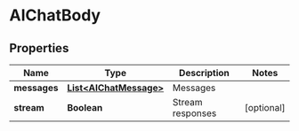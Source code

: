 

# AIChatBody


## Properties

| Name | Type | Description | Notes |
|------------ | ------------- | ------------- | -------------|
|**messages** | [**List&lt;AIChatMessage&gt;**](AIChatMessage.md) | Messages |  |
|**stream** | **Boolean** | Stream responses |  [optional] |



